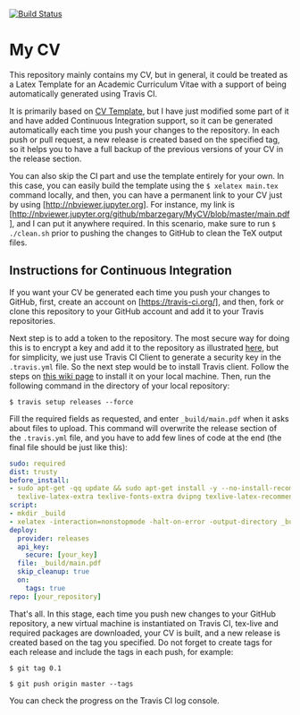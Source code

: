 [![Build Status](https://travis-ci.org/mbarzegary/MyCV.svg?branch=master)](https://travis-ci.org/mbarzegary/MyCV)

# My CV
This repository mainly contains my CV, but in general, it could be treated as a Latex Template for an Academic Curriculum Vitae with a support of being automatically generated using Travis CI.

It is primarily based on [CV Template](), but I have just modified some part of it and have added Continuous Integration support, so it can be generated automatically each time you push your changes to the repository. In each push or pull request, a new release is created based on the specified tag, so it helps you to have a full backup of the previous versions of your CV in the release section.

You can also skip the CI part and use the template entirely for your own. In this case, you can easily build the template using the `$ xelatex main.tex` command locally, and then, you can have a permanent link to your CV just by using [http://nbviewer.jupyter.org]. For instance, my link is [http://nbviewer.jupyter.org/github/mbarzegary/MyCV/blob/master/main.pdf], and I can put it anywhere required. In this scenario, make sure to run `$ ./clean.sh` prior to pushing the changes to GitHub to clean the TeX output files.

## Instructions for Continuous Integration
If you want your CV be generated each time you push your changes to GitHub, first, create an account on [https://travis-ci.org/], and then, fork or clone this repository to your  GitHub account and add it to your Travis repositories.

Next step is to add a token to the repository. The most secure way for doing this is to encrypt a key and add it to the repository as illustrated [here](https://gist.github.com/qoomon/c57b0dc866221d91704ffef25d41adcf), but for simplicity, we just use Travis CI Client to generate a security key in the `.travis.yml` file. So the next step would be to install Travis client. Follow the steps on [this wiki page](https://github.com/travis-ci/travis.rb#installation) to install it on your local machine. Then, run the following command in the directory of your local repository:

`$ travis setup releases --force`

Fill the required fields as requested, and enter `_build/main.pdf` when it asks about files to upload. This command will overwrite the release section of the `.travis.yml` file, and you have to add few lines of code at the end (the final file should be just like this):

```yaml
sudo: required
dist: trusty
before_install:
- sudo apt-get -qq update && sudo apt-get install -y --no-install-recommends texlive-fonts-recommended
  texlive-latex-extra texlive-fonts-extra dvipng texlive-latex-recommended texlive-xetex
script:
- mkdir _build
- xelatex -interaction=nonstopmode -halt-on-error -output-directory _build main.tex
deploy:
  provider: releases
  api_key:
    secure: [your_key]
  file: _build/main.pdf
  skip_cleanup: true
  on:
    tags: true
repo: [your_repository]
```
That's all. In this stage, each time you push new changes to your GitHub repository, a new virtual machine is instantiated on Travis CI, tex-live and required packages are downloaded, your CV is built, and a new release is created based on the tag you specified. Do not forget to create tags for each release and include the tags in each push, for example:

`$ git tag 0.1`

`$ git push origin master --tags`

You can check the progress on the Travis CI log console.
